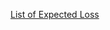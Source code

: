 [List of Expected Loss](https://drive.google.com/file/d/1b6CX2EO_zR_5q_h8mJ5q98Pc9Qzqkoyb/view?usp=sharing)
